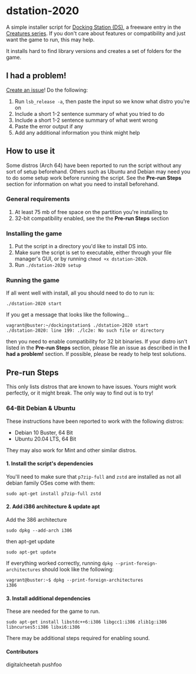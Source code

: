 # dstation-2020

A simple installer script for [Docking Station (DS)](https://creatures.wiki/Docking_Station),
a freeware entry in the [Creatures series](https://creatures.wiki/Creatures_series). If you don't care about features or
compatibility and just want the game to run, this may help.

It installs hard to find library versions and creates a set of folders for the game.

## I had a problem!

[Create an issue](https://github.com/Nazushvel/dstation-2020/issues/new/choose)! Do the following:
1. Run `lsb_release -a`, then paste the input so we know what distro you're on
2. Include a short 1-2 sentence summary of what you tried to do
3. Include a short 1-2 sentence summary of what went wrong
4. Paste the error output if any
5. Add any additional information you think might help

## How to use it
Some distros (Arch 64) have been reported to run the script without any sort of setup beforehand. Others such as
Ubuntu and Debian may need you to do some setup work before running the script. See the **Pre-run Steps** section for
information on what you need to install beforehand.

### General requirements
1. At least 75 mb of free space on the partition you're installing to
2. 32-bit compatibility enabled, see the the **Pre-run Steps** section

### Installing the game

1. Put the script in a directory you'd like to install DS into. 
2. Make sure the script is set to executable, either through your file manager's GUI,
 or by running `chmod +x dstation-2020`.
3. Run `./dstation-2020 setup`


### Running the game
If all went well with install, all you should need to do to run is:

    ./dstation-2020 start

If you get a message that looks like the following...

    vagrant@buster:~/dockingstation$ ./dstation-2020 start
    ./dstation-2020: line 199: ./lc2e: No such file or directory

then you need to enable compatibility for 32 bit binaries. If your distro isn't listed in the 
**Pre-run Steps** section, please file an issue as described in the **I had a problem!** section. If possible, please be
ready to help test solutions.


## Pre-run Steps

This only lists distros that are known to have issues. Yours might work perfectly, or it might break. The only way to 
find out is to try!

### 64-Bit Debian & Ubuntu
These instructions have been reported to work with the following distros:
* Debian 10 Buster, 64 Bit
* Ubuntu 20.04 LTS, 64 Bit

They may also work for Mint and other similar distros.

#### 1. Install the script's dependencies

You'll need to make sure that `p7zip-full` and `zstd` are installed as not all debian family OSes come with them:

    sudo apt-get install p7zip-full zstd

#### 2. Add i386 architecture & update apt
Add the 386 architecture

    sudo dpkg --add-arch i386

then apt-get update

    sudo apt-get update

If everything worked correctly, running `dpkg --print-foreign-architectures` should look like the following:

    vagrant@buster:~$ dpkg --print-foreign-architectures
    i386

#### 3. Install additional dependencies

These are needed for the game to run.

    sudo apt-get install libstdc++6:i386 libgcc1:i386 zlib1g:i386 libncurses5:i386 libxi6:i386
    
There may be additional steps required for enabling sound.

#### Contributors
digitalcheetah
pushfoo
